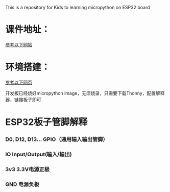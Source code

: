 This is a repository for Kids to learning micropython on ESP32 board
# 课件地址：
[参考以下网站](https://doc.itprojects.cn/0006.zhishi.esp32/02.doc/index.html#/README)
# 环境搭建：
[参考以下网页](https://blog.csdn.net/Little_Carter/article/details/128597071)

开发板已经烧好micropython image，无须烧录，只需要下载Thonny，配置解释器，链接板子即可
# ESP32板子管脚解释
### D0, D12, D13... GPIO（通用输入输出管脚）
### IO Input/Output(输入/输出)
### 3v3 3.3V电源正极
### GND 电源负极

